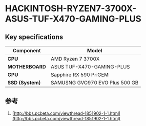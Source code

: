 # HACKINTOSH-RYZEN7-3700X-ASUS-TUF-X470-GAMING-PLUS

## Key specifications

| Component | Model |
| --------- | ----- |
| **CPU** | AMD Ryzen 7 3700X |
| **MOTHERBOARD** | ASUS TUF-X470-GAMING-PLUS |
| **GPU** | Sapphire RX 590 PriGEM |
| **SSD (System)** | SAMUSNG GVO970 EVO Plus 500 GB |

## 参考

1. [http://bbs.pcbeta.com/viewthread-1851902-1-1.html](http://bbs.pcbeta.com/viewthread-1851902-1-1.html)